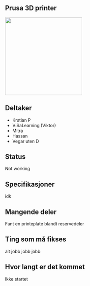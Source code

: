 ## Prusa 3D printer
<img src="https://i.imgur.com/nememGS.jpg" width="250">


## Deltaker
- Krstian P
- ViSaLearning (Viktor)
- Mitra
- Hassan
- Vegar uten D


## Status
Not working
## Specifikasjoner
idk
## Mangende deler
Fant en printeplate blandt reservedeler

## Ting som må fikses
alt jobb jobb jobb

## Hvor langt er det kommet
Ikke startet

